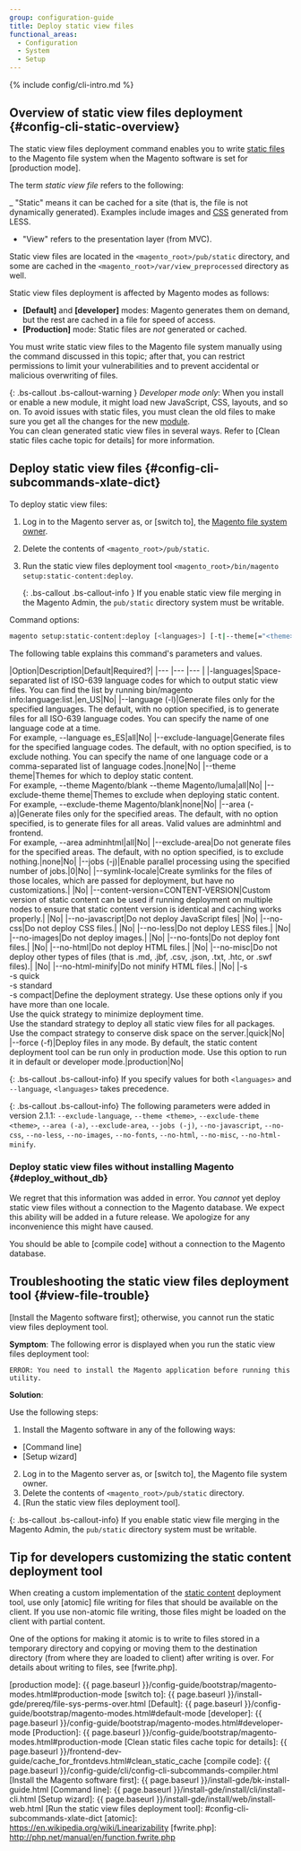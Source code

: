 ```yaml
---
group: configuration-guide
title: Deploy static view files
functional_areas:
  - Configuration
  - System
  - Setup
---
```


{% include config/cli-intro.md %}

## Overview of static view files deployment {#config-cli-static-overview}

The static view files deployment command enables you to write [static files](https://glossary.magento.com/static-files) to the Magento file system when the Magento software is set for [production mode].

The term *static view file* refers to the following:

_ "Static" means it can be cached for a site (that is, the file is not dynamically generated).
    Examples include images and [CSS](https://glossary.magento.com/css) generated from LESS.
- "View" refers to the presentation layer (from MVC).

Static view files are located in the `<magento_root>/pub/static` directory, and some are cached in the `<magento_root>/var/view_preprocessed` directory as well.

Static view files deployment is affected by Magento modes as follows:

-   **[Default]** and **[developer]** modes: Magento generates them on demand, but the rest are cached in a file for speed of access.
-   **[Production]** mode: Static files are *not* generated or cached.

You must write static view files to the Magento file system manually using the command discussed in this topic; after that, you can restrict permissions to limit your vulnerabilities and to prevent accidental or malicious overwriting of files.

{: .bs-callout .bs-callout-warning }
_Developer mode only_: When you install or enable a new module, it might load new JavaScript, CSS, layouts, and so on. To avoid issues with static files, you must clean the old files to make sure you get all the changes for the new [module](https://glossary.magento.com/module).
<br/>
You can clean generated static view files in several ways. Refer to [Clean static files cache topic for details] for more information.

## Deploy static view files {#config-cli-subcommands-xlate-dict}

To deploy static view files:

1.  Log in to the Magento server as, or [switch to], the [Magento file system owner](https://glossary.magento.com/magento-file-system-owner).
2.  Delete the contents of `<magento_root>/pub/static`.
3.  Run the static view files deployment tool `<magento_root>/bin/magento setup:static-content:deploy`.

    {: .bs-callout .bs-callout-info }
    If you enable static view file merging in the Magento Admin, the `pub/static` directory system must be writable.

Command options:

```bash
magento setup:static-content:deploy [<languages>] [-t|--theme[="<theme>"]] [--exclude-theme[="<theme>"]] [-l|--language[="<language>"]] [--exclude-language[="<language>"]] [-a|--area[="<area>"]] [--exclude-area[="<area>"]] [-j|--jobs[="<number>"]]  [--no-javascript] [--no-css] [--no-less] [--no-images] [--no-fonts] [--no-html] [--no-misc] [--no-html-minify] [-d|--dry-run]
```

The following table explains this command's parameters and values.

|Option|Description|Default|Required?|
|--- |--- |--- |
|-languages|Space-separated list of ISO-639 language codes for which to output static view files. You can find the list by running bin/magento info:language:list.|en_US|No|
|--language (-l)|Generate files only for the specified languages. The default, with no option specified, is to generate files for all ISO-639 language codes. You can specify the name of one language code at a time. <br />For example, --language es_ES|all|No|
|--exclude-language|Generate files for the specified language codes. The default, with no option specified, is to exclude nothing. You can specify the name of one language code or a comma-separated list of language codes.|none|No|
|--theme theme|Themes for which to deploy static content. <br />For example, --theme Magento/blank --theme Magento/luma|all|No|
|--exclude-theme theme|Themes to exclude when deploying static content.<br />For example, --exclude-theme Magento/blank|none|No|
|--area (-a)|Generate files only for the specified areas. The default, with no option specified, is to generate files for all areas. Valid values are adminhtml and frontend.<br />For example, --area adminhtml|all|No|
|--exclude-area|Do not generate files for the specified areas. The default, with no option specified, is to exclude nothing.|none|No|
|--jobs (-j)|Enable parallel processing using the specified number of jobs.|0|No|
|--symlink-locale|Create symlinks for the files of those locales, which are passed for deployment, but have no customizations.| |No|
|--content-version=CONTENT-VERSION|Custom version of static content can be used if running deployment on multiple nodes to ensure that static content version is identical and caching works properly.| |No|
|--no-javascript|Do not deploy JavaScript files| |No|
|--no-css|Do not deploy CSS files.| |No|
|--no-less|Do not deploy LESS files.| |No|
|--no-images|Do not deploy images.| |No|
|--no-fonts|Do not deploy font files.| |No|
|--no-html|Do not deploy HTML files.| |No|
|--no-misc|Do not deploy other types of files (that is .md, .jbf, .csv, .json, .txt, .htc, or .swf files).| |No|
|--no-html-minify|Do not minify HTML files.| |No|
|-s<br />-s quick<br />-s standard<br />-s compact|Define the deployment strategy. Use these options only if you have more than one locale. <br />Use the quick strategy to minimize deployment time. <br />Use the standard strategy to deploy all static view files for all packages. <br />Use the compact strategy to conserve disk space on the server.|quick|No|
|--force (-f)|Deploy files in any mode. By default, the static content deployment tool can be run only in production mode. Use this option to run it in default or developer mode.|production|No|


{: .bs-callout .bs-callout-info}
If you specify values for both `<languages>` and `--language`, `<languages>` takes precedence.

{: .bs-callout .bs-callout-info}
The following parameters were added in version 2.1.1: `--exclude-language`, `--theme <theme>`, `--exclude-theme <theme>`, `--area (-a)`, `--exclude-area`, `--jobs (-j)`, `--no-javascript`, `--no-css`, `--no-less`, `--no-images`, `--no-fonts`, `--no-html`, `--no-misc`, `--no-html-minify`.

### Deploy static view files without installing Magento {#deploy_without_db}

We regret that this information was added in error. You _cannot_ yet deploy static view files without a connection to the Magento database. We expect this ability will be added in a future release. We apologize for any inconvenience this might have caused.

You should be able to [compile code] without a connection to the Magento database.

## Troubleshooting the static view files deployment tool {#view-file-trouble}

[Install the Magento software first]; otherwise, you cannot run the static view files deployment tool.

**Symptom**: The following error is displayed when you run the static view files deployment tool:

	ERROR: You need to install the Magento application before running this utility.

**Solution**:

Use the following steps:

1.  Install the Magento software in any of the following ways:

-   [Command line]
-   [Setup wizard]

2.  Log in to the Magento server as, or [switch to], the Magento file system owner.
3.  Delete the contents of `<magento_root>/pub/static` directory.
4.  [Run the static view files deployment tool].

{: .bs-callout .bs-callout-info}
If you enable static view file merging in the Magento Admin, the `pub/static` directory system must be writable.

## Tip for developers customizing the static content deployment tool

When creating a custom implementation of the [static content](https://glossary.magento.com/static-content) deployment tool, use only [atomic] file writing for files that should be available on the client.
If you use non-atomic file writing, those files might be loaded on the client with partial content.

One of the options for making it atomic is to write to files stored in a temporary directory and copying or moving them to the destination directory (from where they are loaded to client) after writing is over.
For details about writing to files, see [fwrite.php].

[production mode]: {{ page.baseurl }}/config-guide/bootstrap/magento-modes.html#production-mode
[switch to]: {{ page.baseurl }}/install-gde/prereq/file-sys-perms-over.html
[Default]: {{ page.baseurl }}/config-guide/bootstrap/magento-modes.html#default-mode
[developer]: {{ page.baseurl }}/config-guide/bootstrap/magento-modes.html#developer-mode
[Production]: {{ page.baseurl }}/config-guide/bootstrap/magento-modes.html#production-mode
[Clean static files cache topic for details]: {{ page.baseurl }}/frontend-dev-guide/cache_for_frontdevs.html#clean_static_cache
[compile code]: {{ page.baseurl }}/config-guide/cli/config-cli-subcommands-compiler.html
[Install the Magento software first]: {{ page.baseurl }}/install-gde/bk-install-guide.html
[Command line]: {{ page.baseurl }}/install-gde/install/cli/install-cli.html
[Setup wizard]: {{ page.baseurl }}/install-gde/install/web/install-web.html
[Run the static view files deployment tool]: #config-cli-subcommands-xlate-dict
[atomic]: https://en.wikipedia.org/wiki/Linearizability
[fwrite.php]: http://php.net/manual/en/function.fwrite.php
